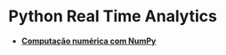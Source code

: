 # Python Real Time Analytics

- [ **Computação numérica com NumPy** ](https://github.com/pcastr/Python_Real_Time_Analytics/blob/main/Cap01/Numpy.ipynb)

